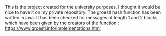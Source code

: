 This is the project created for the university purposes. I thought it would be nice to have it on my private repository. 
The groestl hash function has been written in java. It has been checked for messages of length 1 and 2 blocks, which have been 
given by the creators of the function : https://www.groestl.info/implementations.html

